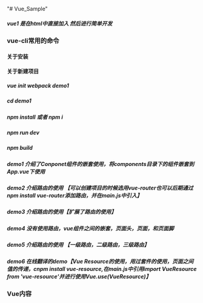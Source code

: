 "# Vue_Sample" 

#####  vue1 是在html中直接加入 <script src="https://unpkg.com/vue"></script> 然后进行简单开发

### vue-cli常用的命令
####  关于安装

####  关于新建项目
#####  vue init webpack demo1
##### cd demo1
##### npm install 或者 npm i
##### npm run dev
##### npm build


##### demo1 介绍了Conponet组件的嵌套使用，将components目录下的组件嵌套到App.vue下使用

##### demo2 介绍路由的使用 【可以创建项目的时候选用vue-router也可以后期通过npm install vue-router添加路由，并在main.js中引入】

##### demo3 介绍路由的使用【扩展了路由的使用】

##### demo4 没有使用路由，vue组件之间的嵌套，页面头，页面，和页面脚

##### demo5 介绍路由的使用 【一级路由，二级路由，三级路由】

##### demo6 在线翻译的demo【Vue Resource的使用，用过套件的使用，页面之间值的传递，cnpm install vue-resource,在main.js中引用import VueResource from 'vue-resource'并进行使用Vue.use(VueResource)】


### Vue内容
##### <!--1 模版: html结构-->
##### <template>
##### <div id="app">
#####    
#####  </div>
##### </template>


#####    <!--2 行为: 处理逻辑-->
#####  <script>
##### export default {
##### 
#####  }
#####  </script>


#####    <!--3 样式：解决样式-->
#####    <style>
#####  
#####   </style>

